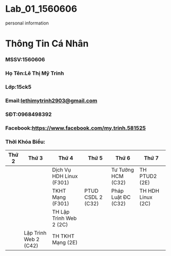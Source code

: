 # Lab_01_1560606
personal information
# Thông Tin Cá Nhân
### MSSV:1560606
### Họ Tên:Lê Thị Mỹ Trinh
### Lớp:15ck5
### Email:lethimytrinh2903@gmail.com
### SĐT:0968498392
### Facebook:https://www.facebook.com/my.trinh.581525
### Thời Khóa Biểu:
| Thứ 2 | Thứ 3| Thứ 4| Thứ 5 |Thứ 6 |Thứ 7 |
|--------------|-------|------|-------|-------|-------|
|  |  |Dịch Vụ HDH Linux (F301) |  | Tư Tưởng HCM (C32) |TH PTUD2 (2E)
|  | | TKHT Mạng (F301) | PTUD CSDL 2 (C32) |Pháp Luật ĐC (C32) |TH HDH Linux (2C)
|  || TH Lập Trình Web 2 (2C) |  |  |
|  | Lập Trình Web 2 (C42) | TH TKHT Mạng (2E) |  |  |

